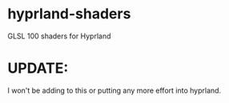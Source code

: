 # hyprland-shaders
GLSL 100 shaders for Hyprland

# UPDATE:

I won't be adding to this or putting any more effort into hyprland.
